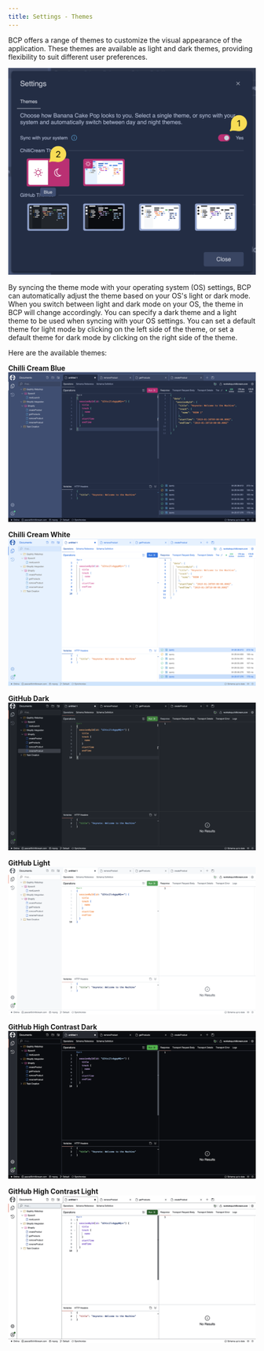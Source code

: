 ```yaml
---
title: Settings - Themes
---
```


BCP offers a range of themes to customize the visual appearance of the application. These themes are available as light and dark themes, providing flexibility to suit different user preferences.

![Theme Sync](./images/theme-0.png)

By syncing the theme mode with your operating system (OS) settings, BCP can automatically adjust the theme based on your OS's light or dark mode. When you switch between light and dark mode on your OS, the theme in BCP will change accordingly. You can specify a dark theme and a light theme to be used when syncing with your OS settings. You can set a default theme for light mode by clicking on the left side of the theme, or set a default theme for dark mode by clicking on the right side of the theme.

Here are the available themes:

**Chilli Cream Blue** ![Chilli Cream Blue](./images/theme-1.png)

**Chilli Cream White** ![Chilli Cream Light](./images/theme-2.png)

**GitHub Dark** ![GitHub Dark](./images/theme-3.png)

**GitHub Light** ![GitHub Light](./images/theme-4.png)

**GitHub High Contrast Dark** ![GitHub High Contrast Dark](./images/theme-5.png)

**GitHub High Contrast Light** ![GitHub High Contrast Light](./images/theme-6.png)
